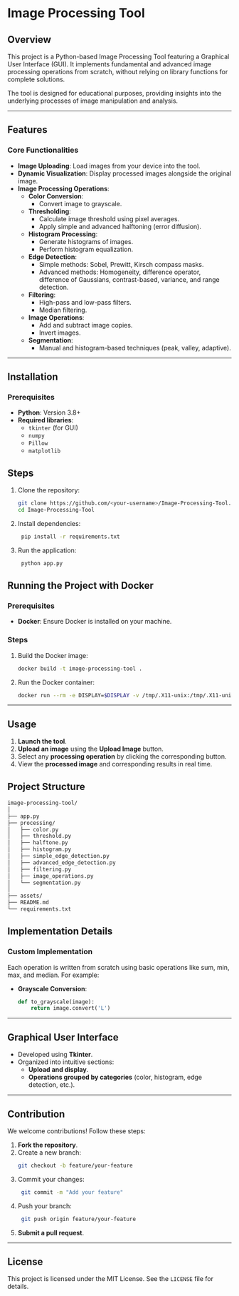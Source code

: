 # Image Processing Tool

## Overview
This project is a Python-based Image Processing Tool featuring a Graphical User Interface (GUI). It implements fundamental and advanced image processing operations from scratch, without relying on library functions for complete solutions.

The tool is designed for educational purposes, providing insights into the underlying processes of image manipulation and analysis.

---

## Features

### Core Functionalities
- **Image Uploading**: Load images from your device into the tool.
- **Dynamic Visualization**: Display processed images alongside the original image.
- **Image Processing Operations**:
  - **Color Conversion**:
    - Convert image to grayscale.
  - **Thresholding**:
    - Calculate image threshold using pixel averages.
    - Apply simple and advanced halftoning (error diffusion).
  - **Histogram Processing**:
    - Generate histograms of images.
    - Perform histogram equalization.
  - **Edge Detection**:
    - Simple methods: Sobel, Prewitt, Kirsch compass masks.
    - Advanced methods: Homogeneity, difference operator, difference of Gaussians, contrast-based, variance, and range detection.
  - **Filtering**:
    - High-pass and low-pass filters.
    - Median filtering.
  - **Image Operations**:
    - Add and subtract image copies.
    - Invert images.
  - **Segmentation**:
    - Manual and histogram-based techniques (peak, valley, adaptive).

---

## Installation

### Prerequisites
- **Python**: Version 3.8+
- **Required libraries**:
  - `tkinter` (for GUI)
  - `numpy`
  - `Pillow`
  - `matplotlib`

## Steps
1. Clone the repository:
   ```bash
   git clone https://github.com/<your-username>/Image-Processing-Tool.git
   cd Image-Processing-Tool
   ```
2. Install dependencies:
   ```bash
    pip install -r requirements.txt
   ```
3. Run the application:
   ```bash
    python app.py
   ```

## Running the Project with Docker

### Prerequisites
- **Docker**: Ensure Docker is installed on your machine.

### Steps
1. Build the Docker image:
   ```bash
   docker build -t image-processing-tool .
   ```
2. Run the Docker container:
   ```bash
   docker run --rm -e DISPLAY=$DISPLAY -v /tmp/.X11-unix:/tmp/.X11-unix -v $(pwd):/app/data image-processing-tool
   ```
---

## Usage
1. **Launch the tool**.
2. **Upload an image** using the **Upload Image** button.
3. Select any **processing operation** by clicking the corresponding button.
4. View the **processed image** and corresponding results in real time.

## Project Structure
```bash
image-processing-tool/
│
├── app.py                 
├── processing/
│   ├── color.py            
│   ├── threshold.py
│   ├── halftone.py       
│   ├── histogram.py        
│   ├── simple_edge_detection.py
│   ├── advanced_edge_detection.py
│   ├── filtering.py
│   ├── image_operations.py       
│   └── segmentation.py
│
├── assets/                 
├── README.md               
└── requirements.txt       
```
## Implementation Details

### Custom Implementation
Each operation is written from scratch using basic operations like sum, min, max, and median. For example:

- **Grayscale Conversion**:
   ```python
   def to_grayscale(image):
       return image.convert('L')
   ```
---

## Graphical User Interface
- Developed using **Tkinter**.
- Organized into intuitive sections:
  - **Upload and display**.
  - **Operations grouped by categories** (color, histogram, edge detection, etc.).

---

## Contribution
We welcome contributions! Follow these steps:

1. **Fork the repository**.
2. Create a new branch:
   ```bash
   git checkout -b feature/your-feature
   ```
3. Commit your changes:
   ```bash
    git commit -m "Add your feature"
   ```
4. Push your branch:
   ```bash
    git push origin feature/your-feature
   ```
5. **Submit a pull request**.

---

## License
This project is licensed under the MIT License. See the `LICENSE` file for details.


